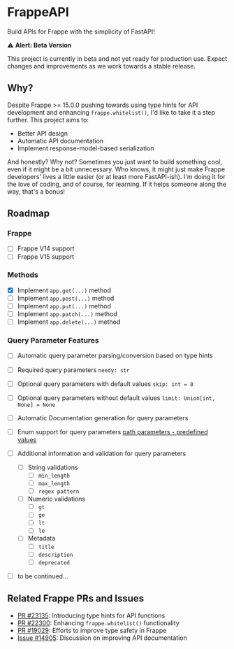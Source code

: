 # FrappeAPI

Build APIs for Frappe with the simplicity of FastAPI!

⚠️ **Alert: Beta Version**

This project is currently in beta and not yet ready for production use. Expect changes and improvements as we work towards a stable release.

## Why?

Despite Frappe >= 15.0.0 pushing towards using type hints for API development and enhancing `frappe.whitelist()`, I'd like to take it a step further. This project aims to:

- Better API design
- Automatic API documentation
- Implement response-model-based serialization

And honestly? Why not? Sometimes you just want to build something cool, even if it might be a bit unnecessary. Who knows, it might just make Frappe developers' lives a little easier (or at least more FastAPI-ish). I'm doing it for the love of coding, and of course, for learning. If it helps someone along the way, that's a bonus!

## Roadmap

### Frappe

- [ ] Frappe V14 support
- [ ] Frappe V15 support

### Methods

- [x] Implement `app.get(...)` method
- [ ] Implement `app.post(...)` method
- [ ] Implement `app.put(...)` method
- [ ] Implement `app.patch(...)` method
- [ ] Implement `app.delete(...)` method

### Query Parameter Features

- [ ] Automatic query parameter parsing/conversion based on type hints
- [ ] Required query parameters `needy: str`
- [ ] Optional query parameters with default values `skip: int = 0`
- [ ] Optional query parameters without default values `limit: Union[int, None] = None`
- [ ] Automatic Documentation generation for query parameters
- [ ] Enum support for query parameters [path parameters - predefined values](https://fastapi.tiangolo.com/tutorial/path-params/#predefined-values)
- [ ] Additional information and validation for query parameters

  - [ ] String validations
    - [ ] `min_length`
    - [ ] `max_length`
    - [ ] `regex pattern`
  - [ ] Numeric validations
    - [ ] `gt`
    - [ ] `ge`
    - [ ] `lt`
    - [ ] `le`
  - [ ] Metadata
    - [ ] `title`
    - [ ] `description`
    - [ ] `deprecated`

- [ ] to be continued...

## Related Frappe PRs and Issues

- [PR #23135](https://github.com/frappe/frappe/pull/23135): Introducing type hints for API functions
- [PR #22300](https://github.com/frappe/frappe/pull/22300): Enhancing `frappe.whitelist()` functionality
- [PR #19029](https://github.com/frappe/frappe/pull/19029): Efforts to improve type safety in Frappe
- [Issue #14905](https://github.com/frappe/frappe/issues/14905): Discussion on improving API documentation
